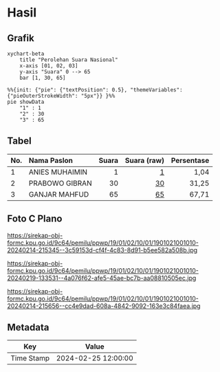 # Hasil

## Grafik

```mermaid
xychart-beta
    title "Perolehan Suara Nasional"
    x-axis [01, 02, 03]
    y-axis "Suara" 0 --> 65
    bar [1, 30, 65]
```

```mermaid
%%{init: {"pie": {"textPosition": 0.5}, "themeVariables": {"pieOuterStrokeWidth": "5px"}} }%%
pie showData
    "1" : 1
    "2" : 30
    "3" : 65
```

## Tabel

| No. | Nama Paslon    | Suara | Suara (raw) | Persentase |
|:--- |:-------------- | -----:| -----------:| ----------:|
| 1   | ANIES MUHAIMIN | 1     | [1][p-1]    | 1,04       |
| 2   | PRABOWO GIBRAN | 30    | [30][p-2]   | 31,25      |
| 3   | GANJAR MAHFUD  | 65    | [65][p-3]   | 67,71      |


[p-1]: https://github.com/gigit-pemilu/pemilu-2024/blob/main/pilpres/hitung-suara/sub/19-kepulauan-bangka-belitung/sub/01-bangka/sub/02-belinyu/sub/1001-kuto-panji/sub/010-tps/sub/paslon-1.txt
[p-2]: https://github.com/gigit-pemilu/pemilu-2024/blob/main/pilpres/hitung-suara/sub/19-kepulauan-bangka-belitung/sub/01-bangka/sub/02-belinyu/sub/1001-kuto-panji/sub/010-tps/sub/paslon-2.txt
[p-3]: https://github.com/gigit-pemilu/pemilu-2024/blob/main/pilpres/hitung-suara/sub/19-kepulauan-bangka-belitung/sub/01-bangka/sub/02-belinyu/sub/1001-kuto-panji/sub/010-tps/sub/paslon-3.txt

## Foto C Plano

https://sirekap-obj-formc.kpu.go.id/9c64/pemilu/ppwp/19/01/02/10/01/1901021001010-20240214-215345--3c59153d-cf4f-4c83-8d91-b5ee582a508b.jpg

https://sirekap-obj-formc.kpu.go.id/9c64/pemilu/ppwp/19/01/02/10/01/1901021001010-20240219-133531--4a076f62-afe5-45ae-bc7b-aa08810505ec.jpg

https://sirekap-obj-formc.kpu.go.id/9c64/pemilu/ppwp/19/01/02/10/01/1901021001010-20240214-215656--cc4e9dad-608a-4842-9092-163e3c84faea.jpg


## Metadata

| Key        | Value               |
| ---------- | ------------------- |
| Time Stamp | 2024-02-25 12:00:00 |



